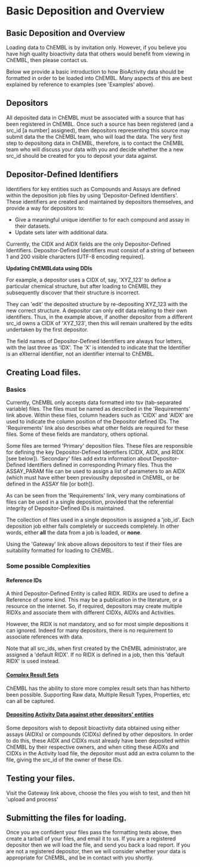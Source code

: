# Basic Deposition and Overview

## Basic Deposition and Overview

Loading data to ChEMBL is by invitation only. However, if you believe you have high quality bioactivity data that others would benefit from viewing in ChEMBL, then please contact us.

Below we provide a basic introduction to how BioActivity data should be formatted in order to be loaded into ChEMBL. Many aspects of this are best explained by reference to examples \(see 'Examples' above\).

## Depositors

All deposited data in ChEMBL must be associated with a source that has been registered in ChEMBL. Once such a source has been registered \(and a src\_id \[a number\] assigned\), then depositors representing this source may submit data the the ChEMBL team, who will load the data. The very first step to depositong data in ChEMBL, therefore, is to contact the ChEMBL team who will discuss your data with you and decide whether the a new src\_id should be created for you to deposit your data against.

## Depositor-Defined Identifiers

Identifiers for key entities such as Compounds and Assays are defined within the deposition job files by using 'Depositor-Defined Identifiers'. These identifiers are created and maintained by depositors themselves, and provide a way for depositors to:

* Give a meaningful unique identifier to for each compound and assay in their datasets.
* Update sets later with additional data.

Currently, the CIDX and AIDX fields are the only Depositor-Defined Identifiers. Depositor-Defined Identifiers must consist of a string of between 1 and 200 visible characters \[UTF-8 encoding required\].

**Updating ChEMBLdata using DDIs**

For example, a depositor uses a CIDX of, say, 'XYZ\_123' to define a particular chemical structure, but after loading to ChEMBL they subsequently discover that their structure is incorrect.

 They can 'edit' the deposited structure by re-depositing XYZ\_123 with the new correct structure. A depositor can only edit data relating to their own identifiers. Thus, in the example above, if another depositor from a different src\_id owns a CIDX of 'XYZ\_123', then this will remain unaltered by the edits undertaken by the first depositor.

The field names of Depositor-Defined Identifiers are always four letters, with the last three as 'IDX'. The 'X' is intended to indicate that the Identifier is an eXternal identifier, not an identifier internal to ChEMBL.

## Creating Load files.

### Basics

Currently, ChEMBL only accepts data formatted into tsv \(tab-separated variable\) files. The files must be named as described in the 'Requirements' link above. Within these files, column headers such as 'CIDX' and 'AIDX' are used to indicate the column position of the Depositor defined IDs. The 'Requirements' link also describes what other fields are required for these files. Some of these fields are mandatory, others optional.

Some files are termed 'Primary' deposition files. These files are responsible for defining the key Depositor-Defined Identifiers \(CIDX, AIDX, and RIDX \[see below\]\). 'Secondary' files add extra information about Depositor-Defined Identifiers defined in corresponding Primary files. Thus the ASSAY\_PARAM file can be used to assign a list of parameters to an AIDX \(which must have either been previouslhy deposited in ChEMBL, or be defined in the ASSAY file \[or both\]\).

As can be seen from the 'Requirements' link, very many combinations of files can be used in a single deposition, provided that the referential integrity of Depositor-Defined IDs is maintained.

The collection of files used in a single deposition is assigned a 'job\_id'. Each deposition job either fails completely or succeeds completely. In other words, either **all** the data from a job is loaded, or **none**.

Using the 'Gateway' link above allows depositors to test if their files are suitability formatted for loading to ChEMBL.

### Some possible Complexities

#### Reference IDs

A third Depositor-Defined Entity is called RIDX. RIDXs are used to define a Reference of some kind. This may be a publication in the literature, or a resource on the internet. So, if required, depositors may create multiple RIDXs and associate them with different CIDXs, AIDXs and Activities.

However, the RIDX is not mandatory, and so for most simple depositions it can ignored. Indeed for many depositors, there is no requirement to associate references with data.

Note that all src\_ids, when first created by the ChEMBL administrator, are assigned a 'default RIDX'. If no RIDX is defined in a job, then this 'default RIDX' is used instead.

#### [Complex Result Sets](complex-results.md)

ChEMBL has the ability to store more complex result sets than has hitherto been possible. Supporting Raw data, Multiple Result Types, Properties, etc can all be captured.

#### [Depositing Activity Data against other depositors' entities](untitled-1.md)

Some depositors wish to deposit bioactivity data obtained using either assays \(AIDXs\) or compounds \(CIDXs\) defined by other depositors. In order to do this, these AIDX and CIDXs must already have been deposited within ChEMBL by their respective owners, and when citing these AIDXs and CIDXs in the Activity load file, the depositor must add an extra column to the file, giving the src\_id of the owner of these IDs.

## Testing your files.

Visit the Gateway link above, choose the files you wish to test, and then hit 'upload and process'

## Submitting the files for loading.

Once you are confident your files pass the formatting tests above, then create a tarball of your files, and email it to us. If you are a registered depositor then we will load the file, and send you back a load report. If you are not a registered depositor, then we will consider whether your data is appropriate for ChEMBL, and be in contact with you shortly.


